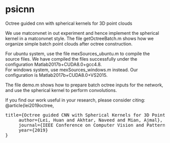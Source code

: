 # psicnn
Octree guided cnn with spherical kernels for 3D point clouds

We use matconvnet in out experiment and hence implement the spherical kernel in a matconvnet style. The file getOctreeBatch.m 
shows how we organize simple batch point clouds after octree construction. 

For ubuntu system, use the file mexSources_ubuntu.m to compile the source files.  We have compiled the files successfully under the configuration Matlab2017b+CUDA8.0+gcc4.8.  
For windows system, use mexSources_windows.m instead. Our configuration is Matlab2017b+CUDA8.0+VS2015.

The file demo.m shows how to prepare batch octree inputs for the network, and use the spherical kernel to perform convolutions. 

 
If you find our work useful in your research, please consider citing:  
@article{lei2019octree,  
<pre>title={Octree guided CNN with Spherical Kernels for 3D Point Clouds},  
     author={Lei, Huan and Akhtar, Naveed and Mian, Ajmal},  
     journal={IEEE Conference on Computer Vision and Pattern Recognition},  
     year={2019}  
}
